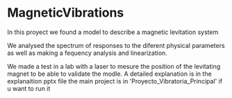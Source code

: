 # MagneticVibrations

In this proyect we found a model to describe a magnetic levitation system 

We analysed the spectrum of responses to the diferent physical parameters as well as making a fequency analysis and linearization. 

We made a test in a lab with a laser to mesure the position of the levitating magnet to be able to validate the modle.
A detailed explanation is in the explanaition pptx file
the main project is in 'Proyecto_Vibratoria_Principal' if u want to run it
